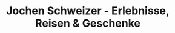 ---
title: "Jochen Schweizer - Erlebnisse, Reisen & Geschenke"
url: /ludwigsburg/jochen-schweizer-erlebnisse-reisen-und-geschenke/
shop: Kleidung
---